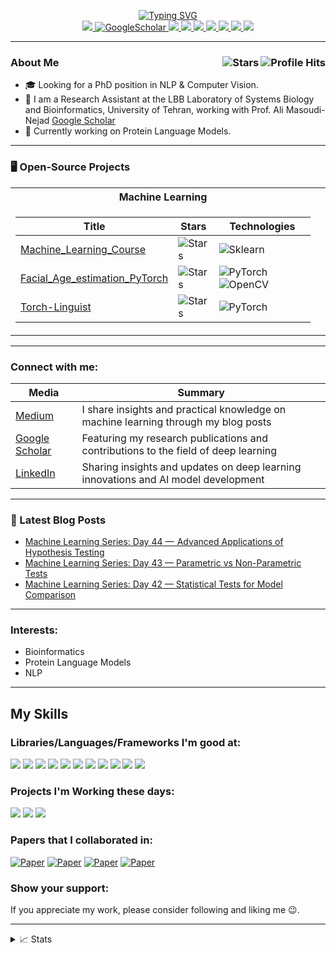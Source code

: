 <p align="center">
<a href="https://github.com/ebimsv">
    <img src="https://readme-typing-svg.demolab.com?font=Georgia&size=18&duration=2000&pause=100&multiline=true&width=500&height=100&lines=Ebrahim+Mousavi;Researcher+%7C+ML+Engineer;Generative AI+%7C+Computer+Vision+%7C+NLP+%7C+Bioinformatics; Looking+for+PhD+Position in GenAI" alt="Typing SVG"/>
</a> 
  
<br/>
<a href="https://www.linkedin.com/in/ebimsv/">
    <img src="https://img.shields.io/badge/-Linkedin-blue?style=flat-square&logo=linkedin">
</a>
<a href='https://scholar.google.co.uk/citations?hl=en&user=1pfrUbQAAAAJ' target="_blank">
    <img alt='GoogleScholar' src='https://img.shields.io/badge/Scholar-100000?style=flat&logo=GoogleScholar&logoColor=white&&color=0181FF'>
</a>
<a href="https://www.kaggle.com/ebimsv">
    <img src="https://img.shields.io/badge/Kaggle-20BEFF?style=flat&logo=Kaggle&logoColor=white">
</a>
<a href="https://exercism.org/profiles/intro">
    <img src="https://img.shields.io/badge/Exercism-009CAB?style=flat&logo=exercism&logoColor=white">
</a>
<a href="https://www.instagram.com/ebiimsv/">
    <img src="https://img.shields.io/badge/Instagram-E4405F?style=flat&logo=instagram&logoColor=white">
</a>
<a href="https://twitter.com/ebiimsv">
    <img src="https://img.shields.io/badge/Twitter-1DA1F2?style=flat&logo=twitter&logoColor=white">
</a>
<a href="https://t.me/ebiimsv">
    <img src="https://img.shields.io/badge/Telegram-2CA5E0?style=flat&logo=telegram&logoColor=white">
</a>
<a href="mailto:ebimsv0501@gmail.com">
    <img src="https://img.shields.io/badge/Gmail-D14836?style=flat&logo=gmail&logoColor=white">
</a>
<a href="https://github.com/ebimsv">
    <img src="https://github-stats-alpha.vercel.app/api?username=ebimsv&cc=22272e&tc=37BCF6&ic=fff&bc=0000">
</a>
</p>

___
<h3>About Me <img align="right" alt="Profile Hits" src="https://komarev.com/ghpvc/?username=ebimsv&color=36b812"> <img align="right" alt="Stars" src="https://img.shields.io/github/stars/ebimsv?style=social"> </h3>

- 🎓 Looking for a PhD position in NLP & Computer Vision.
- 🔬 I am a Research Assistant at the LBB Laboratory of Systems Biology and Bioinformatics, University of Tehran, working with Prof. Ali Masoudi-Nejad [Google Scholar](https://scholar.google.com/citations?user=KsYyCLAAAAAJ&hl=en)
- 🧬 Currently working on Protein Language Models.

___
### 🖥️ Open-Source Projects

<table>
<tr><th>Machine Learning</th></tr>
<tr><td>

| Title                                                                                    | Stars                                                                                                                                | Technologies                                                                                                                                                                             |
| ---------------------------------------------------------------------------------------- | ------------------------------------------------------------------------------------------------------------------------------------ | ---------------------------------------------------------------------------------------------------------------------------------------------------------------------------------------- |
| [Machine_Learning_Course](https://github.com/Ebimsv/Machine_Learning_Course)             | <img alt="Stars" src="https://img.shields.io/github/stars/ebimsv/Machine_Learning_Course?style=flat-square&labelColor=black"/>       | ![Sklearn](https://img.shields.io/badge/scikit--learn-%23F7931E.svg?style=flat&logo=scikit-learn&logoColor=white)                                                                        |
| [Facial_Age_estimation_PyTorch](https://github.com/ebimsv/Facial_Age_estimation_PyTorch) | <img alt="Stars" src="https://img.shields.io/github/stars/Ebimsv/Facial_Age_estimation_PyTorch?style=flat-square&labelColor=black"/> | ![PyTorch](https://img.shields.io/badge/PyTorch-black?style=flat-square&logo=pytorch) ![OpenCV](https://img.shields.io/badge/opencv-%23white.svg?style=flat&logo=OpenCV&logoColor=white) |
| [Torch-Linguist](https://github.com/Ebimsv/Torch-Linguist)                               | <img alt="Stars" src="https://img.shields.io/github/stars/ebimsv/Torch-Linguist?style=flat-square&labelColor=black"/>                | ![PyTorch](https://img.shields.io/badge/PyTorch-black?style=flat-square&logo=pytorch)                                                          

</td><td>
</td></tr> </table>

---

<h3 align="left">Connect with me:</h3>

| Media                                                                            | Summary                                                                            |
| -------------------------------------------------------------------------------- | ---------------------------------------------------------------------------------- |
| [Medium ](https://medium.com/@ebimsv/)                                           | I share insights and practical knowledge on machine learning through my blog posts |
| [Google Scholar](https://scholar.google.co.uk/citations?hl=en&user=1pfrUbQAAAAJ) | Featuring my research publications and contributions to the field of deep learning |
| [LinkedIn ](https://www.linkedin.com/in/ebiimsv/)                                | Sharing insights and updates on deep learning innovations and AI model development |

---

### 📕 Latest Blog Posts

- [Machine Learning Series: Day 44 —  Advanced Applications of Hypothesis Testing](https://medium.com/@ebimsv/ml-series-day-44-advanced-applications-of-hypothesis-testing-in-machine-learning-5b22a7d36bb6)
- [Machine Learning Series: Day 43 — Parametric vs Non-Parametric Tests](https://medium.com/@ebimsv/ml-series-day-43-parametric-vs-non-parametric-tests-5c48d0b271f9)
- [Machine Learning Series: Day 42 — Statistical Tests for Model Comparison](https://medium.com/@ebimsv/ml-series-day-42-statistical-tests-for-model-comparison-4f5cf63da74a)

---

### Interests:

- Bioinformatics
- Protein Language Models
- NLP

---

## My Skills
### Libraries/Languages/Frameworks I'm good at:
<img src='https://img.shields.io/badge/PyTorch-EE4C2C?style=flat&logo=pytorch&logoColor=white'/> <img src='https://img.shields.io/badge/Python-FFD43B?style=flat&logo=python&logoColor=blue'/> <img src='https://img.shields.io/badge/numpy-%23013243.svg?style=flat&logo=numpy&logoColor=white'/>
<img src='https://img.shields.io/badge/Matplotlib-%23ffffff.svg?style=flat&logo=Matplotlib&logoColor=black'/>
<img src='https://img.shields.io/badge/pandas-%23150458.svg?style=flat&logo=pandas&logoColor=white'/>
<img src='https://img.shields.io/badge/scikit--learn-%23F7931E.svg?style=flat&logo=scikit-learn&logoColor=white'/>
<img src='https://img.shields.io/badge/opencv-%23white.svg?style=flat&logo=opencv&logoColor=white'/>
<img src='https://img.shields.io/badge/SciPy-%230C55A5.svg?style=flat&logo=scipy&logoColor=%white'/>
<img src='https://img.shields.io/badge/Linux-FCC624?style=flat&logo=linux&logoColor=black'/>
<img src='https://img.shields.io/badge/fastapi-109989?style=flat&logo=FASTAPI&logoColor=white'/>
<img src='https://img.shields.io/badge/Docker-2CA5E0?style=flat&logo=docker&logoColor=white'/>

### Projects I'm Working these days:
<img src='https://img.shields.io/badge/LLM-Deep%20Learning%20for%20Language%20Modeling-blue?style=flat)'/> 
<img src='https://img.shields.io/badge/ASR-Automatic%20Speech%20Recognition-blue?style=flat'/> 
<img src='https://img.shields.io/badge/Medical%20Segmentation-Image%20Analysis%20in%20Medicine-blue?style=flat'/>

### Papers that I collaborated in:
[![Paper](https://img.shields.io/badge/Q1_Journal-2023-brightgreen.svg)](https://link.springer.com/article/10.1007/s40692-023-00303-w)
[![Paper](https://img.shields.io/badge/Q1_Journal-2023-brightwhite.svg)](https://www.sciencedirect.com/science/article/abs/pii/S026772612300177X)
[![Paper](https://img.shields.io/badge/Arxiv-2021-bright.svg)](https://arxiv.org/abs/2111.14262)
[![Paper](https://img.shields.io/badge/Arxiv-2022-bright.svg)](https://arxiv.org/abs/2108.04893)

### Show your support:
If you appreciate my work, please consider following and liking me 😉.

---

<details>
<summary>📈 Stats</summary>
<br>
My Github Stats

![](http://github-profile-summary-cards.vercel.app/api/cards/profile-details?username=ebimsv&theme=dracula)
![](http://github-profile-summary-cards.vercel.app/api/cards/repos-per-language?username=ebimsv&theme=dracula)
![](http://github-profile-summary-cards.vercel.app/api/cards/most-commit-language?username=ebimsv&theme=dracula)

<br>
</details>
